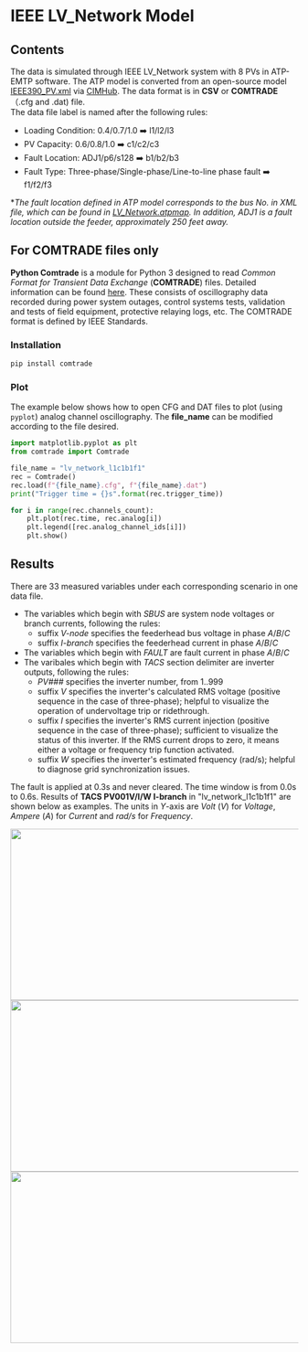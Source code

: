 # IEEE LV_Network Model
## Contents
The data is simulated through IEEE LV_Network system with 8 PVs in ATP-EMTP software. The ATP model is converted from an open-source model [IEEE390_PV.xml](https://github.com/GRIDAPPSD/CIMHub/blob/feature/SETO/OEDI/xml/IEEE390_PV.xml) via [CIMHub](https://github.com/GRIDAPPSD/CIMHub/tree/feature/SETO). The data format is in **CSV** or **COMTRADE**（.cfg and .dat) file.<br>
The data file label is named after the following rules:<br>
* Loading Condition: 0.4/0.7/1.0 ➡️ l1/l2/l3<br>
* PV Capacity: 0.6/0.8/1.0 ➡️ c1/c2/c3<br>
* Fault Location: ADJ1/p6/s128 ➡️ b1/b2/b3<br>
* Fault Type: Three-phase/Single-phase/Line-to-line phase fault ➡️ f1/f2/f3<br>

*_The fault location defined in ATP model corresponds to the bus No. in XML file, which can be found in [LV_Network.atpmap](https://github.com/yuqingdong0/Transient-Data-for-OEDI/blob/main/Simulation%20Data/IEEE%20LVN/LV_Network.atpmap). In addition, ADJ1 is a fault location outside the feeder, approximately 250 feet away._<br>

## For COMTRADE files only
**Python Comtrade** is a module for Python 3 designed to read *Common Format for Transient Data Exchange* (**COMTRADE**) files. Detailed information can be found [here](https://github.com/dparrini/python-comtrade). These consists of oscillography data recorded during power system outages, control systems tests, validation and tests of field equipment, protective relaying logs, etc. The COMTRADE format is defined by IEEE Standards.
### Installation

```python
pip install comtrade
```

### Plot
The example below shows how to open CFG and DAT files to plot (using `pyplot`) analog channel oscillography. The **file_name** can be modified according to the file desired.

```python
import matplotlib.pyplot as plt
from comtrade import Comtrade

file_name = "lv_network_l1c1b1f1"
rec = Comtrade()
rec.load(f"{file_name}.cfg", f"{file_name}.dat")
print("Trigger time = {}s".format(rec.trigger_time))

for i in range(rec.channels_count):
    plt.plot(rec.time, rec.analog[i])
    plt.legend([rec.analog_channel_ids[i]])
    plt.show()
```

## Results
There are 33 measured variables under each corresponding scenario in one data file.
* The variables which begin with _SBUS_ are system node voltages or branch currents, following the rules:
  * suffix _V-node_ specifies the feederhead bus voltage in phase _A_/_B_/_C_
  * suffix _I-branch_ specifies the feederhead current in phase _A_/_B_/_C_
* The variables which begin with _FAULT_ are fault current in phase _A_/_B_/_C_
* The varibales which begin with _TACS_ section delimiter are inverter outputs, following the rules:
    * _PV###_ specifies the inverter number, from 1..999
    * suffix _V_ specifies the inverter's calculated RMS voltage (positive sequence in the case of three-phase); helpful to visualize the operation of undervoltage trip or ridethrough.
    * suffix _I_ specifies the inverter's RMS current injection (positive sequence in the case of three-phase); sufficient to visualize the status of this inverter. If the RMS current drops to zero, it means either a voltage or frequency trip function activated.
    * suffix _W_ specifies the inverter's estimated frequency (rad/s); helpful to diagnose grid synchronization issues.
   
The fault is applied at 0.3s and never cleared. The time window is from 0.0s to 0.6s. Results of **TACS PV001V/I/W I-branch** in "lv_network_l1c1b1f1" are shown below as examples. The units in *Y*-axis are *Volt* (*V*) for *Voltage*, *Ampere* (*A*) for *Current* and *rad/s* for *Frequency*.<br>

<div align=center><img src="https://user-images.githubusercontent.com/113486786/206629389-5fcbe976-8d16-4c90-9f54-bb571649b32a.png" width="600" height="300">
<div align=center><img src="https://user-images.githubusercontent.com/113486786/206629522-227ea90e-6c7d-4b95-968c-7f8178aff833.png" width="600" height="300">
<div align=center><img src="https://user-images.githubusercontent.com/113486786/206629581-a1f89cbe-74c9-4eb3-a950-86a321bff45f.png" width="600" height="300">
    
